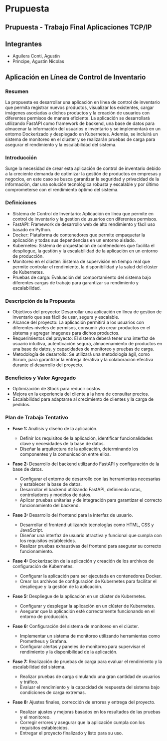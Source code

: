 # Prupuesta

## Prupuesta - Trabajo Final Aplicaciones TCP/IP

## Integrantes

- Aguilera Conti, Agustin
- Principe, Agustin Nicolas

## Aplicación en Línea de Control de Inventario

### Resumen

La propuesta es desarrollar una aplicación en línea de control de inventario que permita registrar nuevos productos, visualizar los existentes, cargar imágenes asociadas a dichos productos y la creación de usuarios con diferentes permisos de manera eficiente. La aplicación se desarrollará utilizando FastAPI como framework de backend, una base de datos para almacenar la información del usuarios e inventario y se implementará en un entorno Dockerizado y desplegado en Kubernetes. Además, se incluirá un sistema de monitoreo en el clúster y se realizarán pruebas de carga para asegurar el rendimiento y la escalabilidad del sistema.

### Introducción

Surge la necesidad de crear esta aplicación de control de inventario debido a la creciente demanda de optimizar la gestión de productos en empresas y negocios, en este caso se busca garantizar la seguridad y privacidad de la información, dar una solución tecnológica robusta y escalable y por último comprometerse con el rendimiento óptimo del sistema.

### Definiciones

- Sistema de Control de Inventario: Aplicación en línea que permite en control de inventario y la gestion de usuarios con diferentes permisos.
- FastAPI: Framework de desarrollo web de alto rendimiento y fácil uso basado en Python.
- Docker: Plataforma de contenedores que permite empaquetar la aplicación y todas sus dependencias en un entorno aislado.
- Kubernetes: Sistema de orquestación de contenedores que facilita el despliegue, la gestión y la escalabilidad de la aplicación en un entorno de producción.
- Monitoreo en el clúster: Sistema de supervisión en tiempo real que permite controlar el rendimiento, la disponibilidad y la salud del clúster de Kubernetes.
- Pruebas de carga: Evaluación del comportamiento del sistema bajo diferentes cargas de trabajo para garantizar su rendimiento y escalabilidad.

### Descripción de la Propuesta

- Objetivos del proyecto: Desarrollar una aplicación en línea de gestion de inventario que sea fácil de usar, segura y escalable.
- Alcance del proyecto: La aplicación permitirá a los usuarios con diferentes niveles de permisos, consumir y/o crear productos en el sistema y agregar imagenes para dichos productos.
- Requerimientos del proyecto: El sistema deberá tener una interfaz de usuario intuitiva, autenticación segura, almacenamiento de productos en una base de datos, y capacidades de monitoreo y pruebas de carga.
- Metodología de desarrollo: Se utilizará una metodología ágil, como Scrum, para garantizar la entrega iterativa y la colaboración efectiva durante el desarrollo del proyecto.

### Beneficios y Valor Agregado

- Optimización de Stock para reducir costos.
- Mejora en la experiencia del cliente a la hora de consultar precios.
- Escalabilidad para adaptarse al crecimiento de clientes y la carga de pedidos.

### Plan de Trabajo Tentativo

- **Fase 1:** Análisis y diseño de la aplicación.
  
    - Definir los requisitos de la aplicación, identificar funcionalidades clave y necesidades de la base de datos.
    - Diseñar la arquitectura de la aplicación, determinando los componentes y la comunicación entre ellos.

- **Fase 2:** Desarrollo del backend utilizando FastAPI y configuración de la base de datos.
  
    - Configurar el entorno de desarrollo con las herramientas necesarias y establecer la base de datos.
    - Desarrollar el backend utilizando FastAPI, definiendo rutas, controladores y modelos de datos.
    - Aplicar pruebas unitarias y de integración para garantizar el correcto funcionamiento del backend.

- **Fase 3:** Desarrollo del frontend para la interfaz de usuario.
  
    - Desarrollar el frontend utilizando tecnologías como HTML, CSS y JavaScript.
    - Diseñar una interfaz de usuario atractiva y funcional que cumpla con los requisitos establecidos.
    - Realizar pruebas exhaustivas del frontend para asegurar su correcto funcionamiento.

- **Fase 4:** Dockerización de la aplicación y creación de los archivos de configuración de Kubernetes.
  
    - Configurar la aplicación para ser ejecutada en contenedores Docker.
    - Crear los archivos de configuración de Kubernetes para facilitar el despliegue y la gestión de la aplicación.

- **Fase 5:** Despliegue de la aplicación en un clúster de Kubernetes.
  
    - Configurar y desplegar la aplicación en un clúster de Kubernetes.
    - Asegurar que la aplicación esté correctamente funcionando en el entorno de producción.

- **Fase 6:** Configuración del sistema de monitoreo en el clúster.
  
    - Implementar un sistema de monitoreo utilizando herramientas como Prometheus y Grafana.
    - Configurar alertas y paneles de monitoreo para supervisar el rendimiento y la disponibilidad de la aplicación.

- **Fase 7:** Realización de pruebas de carga para evaluar el rendimiento y la escalabilidad del sistema.
  
    - Realizar pruebas de carga simulando una gran cantidad de usuarios y tráfico.
    - Evaluar el rendimiento y la capacidad de respuesta del sistema bajo condiciones de carga extremas.

- **Fase 8:** Ajustes finales, corrección de errores y entrega del proyecto.
  
    - Realizar ajustes y mejoras basados en los resultados de las pruebas y el monitoreo.
    - Corregir errores y asegurar que la aplicación cumpla con los requisitos establecidos.
    - Entregar el proyecto finalizado y listo para su uso.
